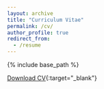 ```yaml
---
layout: archive
title: "Curriculum Vitae"
permalink: /cv/
author_profile: true
redirect_from:
  - /resume
---
```


{% include base_path %}

[Download CV](http://academicpages.github.io/files/CV_AinaPuig.pdf){:target="_blank"}
